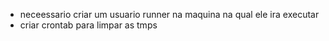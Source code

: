 - neceessario criar um usuario runner na maquina na qual ele ira executar
- criar crontab para limpar as tmps
